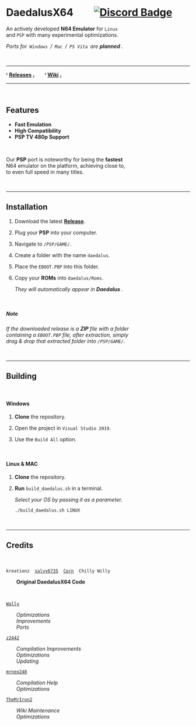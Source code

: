 
# DaedalusX64  [![Discord Badge]][Discord Link]

An actively developed **N64 Emulator** for `Linux` <br>
and `PSP` with many experimental optimizations.

*Ports for `Windows` / `Mac` / `PS Vita` are* ***planned*** *.*

<br>

---

**⸢ [Releases] ⸥  ⸢ [Wiki] ⸥**

---

<br>

## Features

- **Fast Emulation**
- **High Compatibility**
- **PSP TV 480p Support**

<br>


Our **PSP** port is noteworthy for being the **fastest** <br>
N64 emulator on the platform, achieving close to, <br>
to even full speed in many titles.

<br>

---

## Installation

1. Download the latest **[Release][Releases]**.

2. Plug your **PSP** into your computer.

3. Navigate to `/PSP/GAME/`.

4. Create a folder with the name `daedalus`.

5. Place the `EBOOT.PBP` into this folder.

6. Copy your **ROMs** into `daedalus/Roms`.

    *They will automatically appear in* ***Daedalus*** *.*

<br>

##### Note

*If the downloaded release is a* ***ZIP*** *file with a folder* <br>
*containing a `EBOOT.PBP` file, after extraction, simply* <br>
*drag & drop that extracted folder into `/PSP/GAME/`.*

<br>

---

## Building

<br>

#### Windows

1. **Clone** the repository.

2. Open the project in `Visual Studio 2019`.

3. Use the `Build All` option.

<br>

#### Linux & MAC

1. **Clone** the repository.

2. **Run** `build_daedalus.sh` in a terminal.

    *Select your OS by passing it as a parameter.*

    ```sh
    ./build_daedalus.sh LINUX
    ```

<br>

---

## Credits

<br>

`kreationz` [`salvy6735`] [`Corn`] `Chilly Willy` <br>

  **Original DaedalusX64 Code**

  <br>

[`Wally`]

  *Optimizations* <br>
  *Improvements* <br>
  *Ports*

[`z2442`]

  *Compilation Improvements* <br>
  *Optimizations* <br>
  *Updating*

[`mrneo240`]

  *Compilation Help* <br>
  *Optimizations*

[`TheMrIron2`]

  *Wiki Maintenance* <br>
  *Optimizations*


<!----------------------------------------------------------------------------->

[Wiki]: https://github.com/DaedalusX64/daedalus/wiki
[Releases]: https://github.com/DaedalusX64/daedalus/releases

[Discord Badge]: https://img.shields.io/badge/Discord-7289DA?style=for-the-badge&logo=discord&logoColor=white&style=flat
[Discord Link]: https://discord.gg/FrVTpBV

<!----------------------------------------------------------------------------->

[`Wally`]: https://github.com/wally4000
[`z2442`]: https://github.com/z2442
[`salvy6735`]: https://github.com/salvy
[`TheMrIron2`]: https://github.com/TheMrIron2
[`Corn`]: https://github.com/CornN64
[`mrneo240`]: https://github.com/mrneo240

